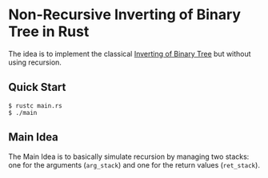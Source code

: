 # Non-Recursive Inverting of Binary Tree in Rust

The idea is to implement the classical [Inverting of Binary Tree](https://twitter.com/mxcl/status/608682016205344768?lang=en) but without using recursion.

## Quick Start

```console
$ rustc main.rs
$ ./main
```

## Main Idea

The Main Idea is to basically simulate recursion by managing two stacks: one for the arguments (`arg_stack`) and one for the return values (`ret_stack`).
